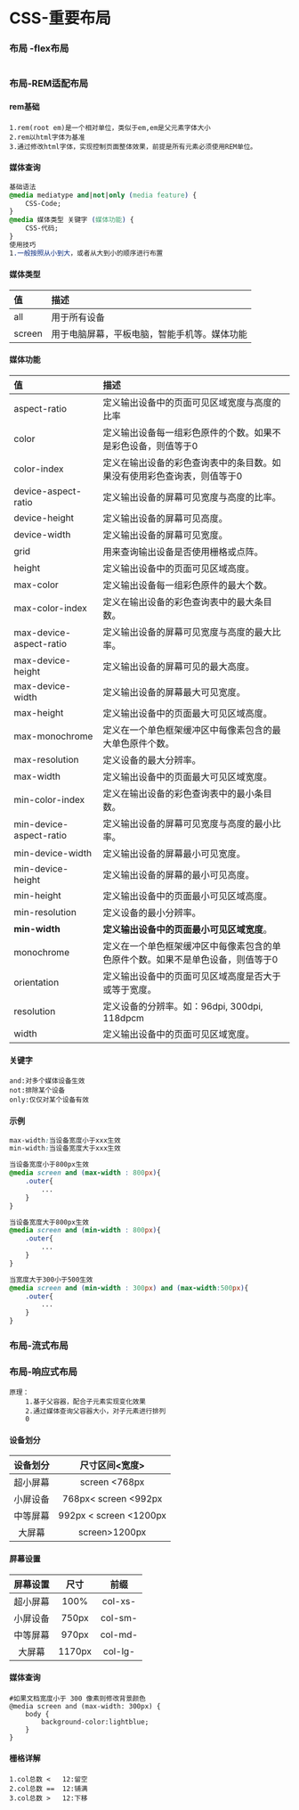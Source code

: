 # CSS-重要布局



### 布局 -flex布局

```

```



### 布局-REM适配布局

#### rem基础

```
1.rem(root em)是一个相对单位，类似于em,em是父元素字体大小
2.rem以html字体为基准
3.通过修改html字体，实现控制页面整体效果，前提是所有元素必须使用REM单位。
```

#### 媒体查询

```css
基础语法
@media mediatype and|not|only (media feature) {
    CSS-Code;
}
@media 媒体类型 关键字 (媒体功能) {
    CSS-代码;
}
使用技巧
1.一般按照从小到大，或者从大到小的顺序进行布置
```

#### 媒体类型

| 值     | 描述                                         |
| :----- | :------------------------------------------- |
| all    | 用于所有设备                                 |
| screen | 用于电脑屏幕，平板电脑，智能手机等。媒体功能 |

#### 媒体功能

| 值                      | 描述                                                         |
| :---------------------- | :----------------------------------------------------------- |
| aspect-ratio            | 定义输出设备中的页面可见区域宽度与高度的比率                 |
| color                   | 定义输出设备每一组彩色原件的个数。如果不是彩色设备，则值等于0 |
| color-index             | 定义在输出设备的彩色查询表中的条目数。如果没有使用彩色查询表，则值等于0 |
| device-aspect-ratio     | 定义输出设备的屏幕可见宽度与高度的比率。                     |
| device-height           | 定义输出设备的屏幕可见高度。                                 |
| device-width            | 定义输出设备的屏幕可见宽度。                                 |
| grid                    | 用来查询输出设备是否使用栅格或点阵。                         |
| height                  | 定义输出设备中的页面可见区域高度。                           |
| max-color               | 定义输出设备每一组彩色原件的最大个数。                       |
| max-color-index         | 定义在输出设备的彩色查询表中的最大条目数。                   |
| max-device-aspect-ratio | 定义输出设备的屏幕可见宽度与高度的最大比率。                 |
| max-device-height       | 定义输出设备的屏幕可见的最大高度。                           |
| max-device-width        | 定义输出设备的屏幕最大可见宽度。                             |
| max-height              | 定义输出设备中的页面最大可见区域高度。                       |
| max-monochrome          | 定义在一个单色框架缓冲区中每像素包含的最大单色原件个数。     |
| max-resolution          | 定义设备的最大分辨率。                                       |
| max-width               | 定义输出设备中的页面最大可见区域宽度。                       |
| min-color-index         | 定义在输出设备的彩色查询表中的最小条目数。                   |
| min-device-aspect-ratio | 定义输出设备的屏幕可见宽度与高度的最小比率。                 |
| min-device-width        | 定义输出设备的屏幕最小可见宽度。                             |
| min-device-height       | 定义输出设备的屏幕的最小可见高度。                           |
| min-height              | 定义输出设备中的页面最小可见区域高度。                       |
| min-resolution          | 定义设备的最小分辨率。                                       |
| **min-width**           | **定义输出设备中的页面最小可见区域宽度**。                   |
| monochrome              | 定义在一个单色框架缓冲区中每像素包含的单色原件个数。如果不是单色设备，则值等于0 |
| orientation             | 定义输出设备中的页面可见区域高度是否大于或等于宽度。         |
| resolution              | 定义设备的分辨率。如：96dpi, 300dpi, 118dpcm                 |
| width                   | 定义输出设备中的页面可见区域宽度。                           |

#### 关键字

```
and:对多个媒体设备生效
not:排除某个设备
only:仅仅对某个设备有效
```

#### 示例

```css
max-width:当设备宽度小于xxx生效
min-width:当设备宽度大于xxx生效

当设备宽度小于800px生效
@media screen and (max-width : 800px){
	.outer{
        ...
	}
}

当设备宽度大于800px生效
@media screen and (min-width : 800px){
	.outer{
		...
	}
}

当宽度大于300小于500生效
@media screen and (min-width : 300px) and (max-width:500px){
	.outer{
		...
	}
}
```

### 布局-流式布局



### 布局-响应式布局

```
原理：
	1.基于父容器，配合子元素实现变化效果
	2.通过媒体查询父容器大小，对子元素进行排列
	0
```



#### 设备划分

| 设备划分 |     尺寸区间<宽度>     |
| :------: | :--------------------: |
| 超小屏幕 |   screen     <768px    |
| 小屏设备 | 768px<  screen  <992px |
| 中等屏幕 | 992px < screen <1200px |
|  大屏幕  |     screen>1200px      |

#### 屏幕设置

| 屏幕设置 |  尺寸  |  前缀   |
| :------: | :----: | :-----: |
| 超小屏幕 |  100%  | col-xs- |
| 小屏设备 | 750px  | col-sm- |
| 中等屏幕 | 970px  | col-md- |
|  大屏幕  | 1170px | col-lg- |



#### 媒体查询

```JS
#如果文档宽度小于 300 像素则修改背景颜色
@media screen and (max-width: 300px) {
    body {
        background-color:lightblue;
    }
}
```

#### 栅格详解

```
1.col总数 <	12:留空
2.col总数	==	12:铺满
3.col总数 >	12:下移
```















